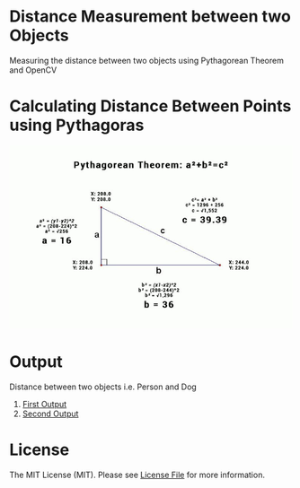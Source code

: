 # Distance Measurement between two Objects
Measuring the distance between two objects using Pythagorean Theorem and OpenCV

# Calculating Distance Between Points using Pythagoras
![This is an image](/images/Pythagorean-Theorem-Calculator-2.jpg)

# Output 
Distance between two objects i.e. Person and Dog
1. [First Output](/output/output1.png)
2. [Second Output](/output/output2.png)

# License
The MIT License (MIT). Please see [License File](/LICENSE) for more information.